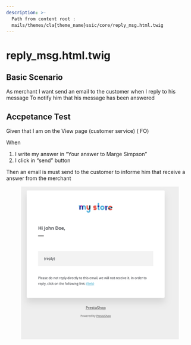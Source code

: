 ```yaml
---
description: >-
  Path from content root :
  mails/themes/cla{theme_name}ssic/core/reply_msg.html.twig
---
```


# reply\_msg.html.twig

## Basic Scenario

As merchant I want send an email to the customer when I reply to his message To notify him that his message has been answered

## Accpetance Test

Given that I am on the View page (customer service) ( FO)&#x20;

When

1. I write my answer in “Your answer to Marge Simpson”
2. I click in “send” button&#x20;

Then an email is must send to the customer to informe him that receive a answer from the merchant



<figure><img src="../../../.gitbook/assets/Untitled (23).png" alt=""><figcaption></figcaption></figure>
